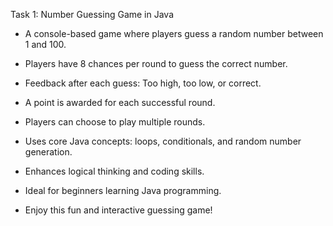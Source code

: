 Task 1: Number Guessing Game in Java

- A console-based game where players guess a random number between 1 and 100.

- Players have 8 chances per round to guess the correct number.

- Feedback after each guess: Too high, too low, or correct.

- A point is awarded for each successful round.

- Players can choose to play multiple rounds.

- Uses core Java concepts: loops, conditionals, and random number generation.

- Enhances logical thinking and coding skills.

- Ideal for beginners learning Java programming.

- Enjoy this fun and interactive guessing game!
